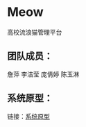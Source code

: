 # Meow
高校流浪猫管理平台


## 团队成员：
詹萍 李洁莹 庞倩婷 陈玉淋


## 系统原型：
链接：[系统原型](http://www.xiaopiu.com/h5/byId?type=project&id=59e463ad37eb5436143c9408)

